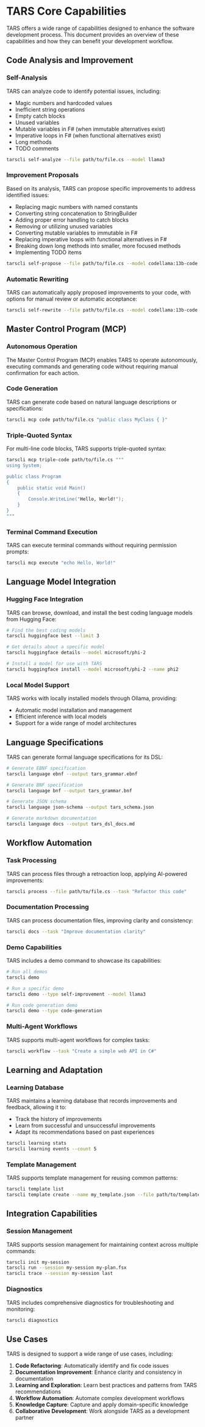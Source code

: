 # TARS Core Capabilities

TARS offers a wide range of capabilities designed to enhance the software development process. This document provides an overview of these capabilities and how they can benefit your development workflow.

## Code Analysis and Improvement

### Self-Analysis

TARS can analyze code to identify potential issues, including:

- Magic numbers and hardcoded values
- Inefficient string operations
- Empty catch blocks
- Unused variables
- Mutable variables in F# (when immutable alternatives exist)
- Imperative loops in F# (when functional alternatives exist)
- Long methods
- TODO comments

```bash
tarscli self-analyze --file path/to/file.cs --model llama3
```

### Improvement Proposals

Based on its analysis, TARS can propose specific improvements to address identified issues:

- Replacing magic numbers with named constants
- Converting string concatenation to StringBuilder
- Adding proper error handling to catch blocks
- Removing or utilizing unused variables
- Converting mutable variables to immutable in F#
- Replacing imperative loops with functional alternatives in F#
- Breaking down long methods into smaller, more focused methods
- Implementing TODO items

```bash
tarscli self-propose --file path/to/file.cs --model codellama:13b-code
```

### Automatic Rewriting

TARS can automatically apply proposed improvements to your code, with options for manual review or automatic acceptance:

```bash
tarscli self-rewrite --file path/to/file.cs --model codellama:13b-code --auto-apply
```

## Master Control Program (MCP)

### Autonomous Operation

The Master Control Program (MCP) enables TARS to operate autonomously, executing commands and generating code without requiring manual confirmation for each action.

### Code Generation

TARS can generate code based on natural language descriptions or specifications:

```bash
tarscli mcp code path/to/file.cs "public class MyClass { }"
```

### Triple-Quoted Syntax

For multi-line code blocks, TARS supports triple-quoted syntax:

```bash
tarscli mcp triple-code path/to/file.cs """
using System;

public class Program
{
    public static void Main()
    {
        Console.WriteLine("Hello, World!");
    }
}
"""
```

### Terminal Command Execution

TARS can execute terminal commands without requiring permission prompts:

```bash
tarscli mcp execute "echo Hello, World!"
```

## Language Model Integration

### Hugging Face Integration

TARS can browse, download, and install the best coding language models from Hugging Face:

```bash
# Find the best coding models
tarscli huggingface best --limit 3

# Get details about a specific model
tarscli huggingface details --model microsoft/phi-2

# Install a model for use with TARS
tarscli huggingface install --model microsoft/phi-2 --name phi2
```

### Local Model Support

TARS works with locally installed models through Ollama, providing:

- Automatic model installation and management
- Efficient inference with local models
- Support for a wide range of model architectures

## Language Specifications

TARS can generate formal language specifications for its DSL:

```bash
# Generate EBNF specification
tarscli language ebnf --output tars_grammar.ebnf

# Generate BNF specification
tarscli language bnf --output tars_grammar.bnf

# Generate JSON schema
tarscli language json-schema --output tars_schema.json

# Generate markdown documentation
tarscli language docs --output tars_dsl_docs.md
```

## Workflow Automation

### Task Processing

TARS can process files through a retroaction loop, applying AI-powered improvements:

```bash
tarscli process --file path/to/file.cs --task "Refactor this code"
```

### Documentation Processing

TARS can process documentation files, improving clarity and consistency:

```bash
tarscli docs --task "Improve documentation clarity"
```

### Demo Capabilities

TARS includes a demo command to showcase its capabilities:

```bash
# Run all demos
tarscli demo

# Run a specific demo
tarscli demo --type self-improvement --model llama3

# Run code generation demo
tarscli demo --type code-generation
```

### Multi-Agent Workflows

TARS supports multi-agent workflows for complex tasks:

```bash
tarscli workflow --task "Create a simple web API in C#"
```

## Learning and Adaptation

### Learning Database

TARS maintains a learning database that records improvements and feedback, allowing it to:

- Track the history of improvements
- Learn from successful and unsuccessful improvements
- Adapt its recommendations based on past experiences

```bash
tarscli learning stats
tarscli learning events --count 5
```

### Template Management

TARS supports template management for reusing common patterns:

```bash
tarscli template list
tarscli template create --name my_template.json --file path/to/template.json
```

## Integration Capabilities

### Session Management

TARS supports session management for maintaining context across multiple commands:

```bash
tarscli init my-session
tarscli run --session my-session my-plan.fsx
tarscli trace --session my-session last
```

### Diagnostics

TARS includes comprehensive diagnostics for troubleshooting and monitoring:

```bash
tarscli diagnostics
```

## Use Cases

TARS is designed to support a wide range of use cases, including:

1. **Code Refactoring**: Automatically identify and fix code issues
2. **Documentation Improvement**: Enhance clarity and consistency in documentation
3. **Learning and Exploration**: Learn best practices and patterns from TARS recommendations
4. **Workflow Automation**: Automate complex development workflows
5. **Knowledge Capture**: Capture and apply domain-specific knowledge
6. **Collaborative Development**: Work alongside TARS as a development partner
